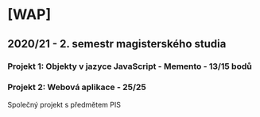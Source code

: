 # [WAP]
## 2020/21 - 2. semestr magisterského studia
### Projekt 1: Objekty v jazyce JavaScript - Memento - 13/15 bodů
### Projekt 2: Webová aplikace - 25/25

Společný projekt s předmětem PIS